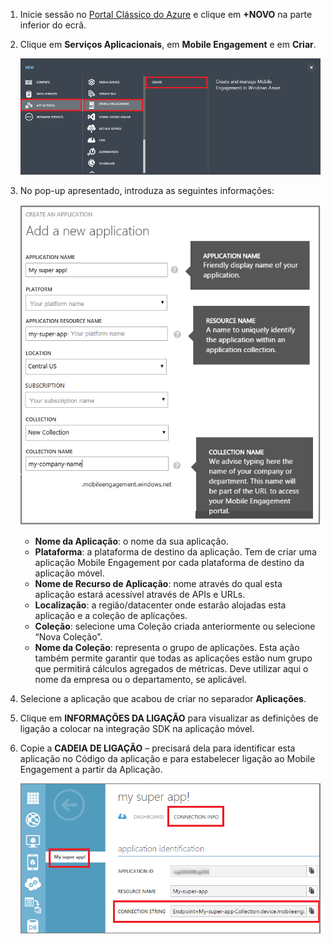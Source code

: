 1. Inicie sessão no [Portal Clássico do Azure](https://manage.windowsazure.com) e clique em **+NOVO** na parte inferior do ecrã.
2. Clique em **Serviços Aplicacionais**, em **Mobile Engagement** e em **Criar**.
   
    ![](./media/mobile-engagement-create-app-in-portal/create-mobile-engagement-app.png)
3. No pop-up apresentado, introduza as seguintes informações:
   
    ![](./media/mobile-engagement-create-app-in-portal/create-azme-popup.png)
   
   * **Nome da Aplicação**: o nome da sua aplicação. 
   * **Plataforma**: a plataforma de destino da aplicação. Tem de criar uma aplicação Mobile Engagement por cada plataforma de destino da aplicação móvel. 
   * **Nome de Recurso de Aplicação**: nome através do qual esta aplicação estará acessível através de APIs e URLs. 
   * **Localização**: a região/datacenter onde estarão alojadas esta aplicação e a coleção de aplicações.
   * **Coleção**: selecione uma Coleção criada anteriormente ou selecione “Nova Coleção”.
   * **Nome da Coleção**: representa o grupo de aplicações. Esta ação também permite garantir que todas as aplicações estão num grupo que permitirá cálculos agregados de métricas. Deve utilizar aqui o nome da empresa ou o departamento, se aplicável.
4. Selecione a aplicação que acabou de criar no separador **Aplicações**.
5. Clique em **INFORMAÇÕES DA LIGAÇÃO** para visualizar as definições de ligação a colocar na integração SDK na aplicação móvel.
6. Copie a **CADEIA DE LIGAÇÃO** – precisará dela para identificar esta aplicação no Código da aplicação e para estabelecer ligação ao Mobile Engagement a partir da Aplicação.
   
    ![](./media/mobile-engagement-create-app-in-portal/app-connection-info-page.png)

<!--HONumber=Jun16_HO2-->



